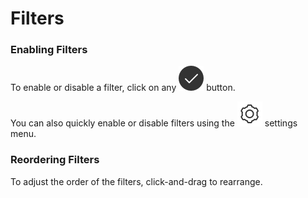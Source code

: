# Filters

### Enabling Filters

To enable or disable a filter, click on any ![](../../.gitbook/assets/active.png) button.

You can also quickly enable or disable filters using the ![](../../.gitbook/assets/settings.png) settings menu.

### Reordering Filters

To adjust the order of the filters, click-and-drag to rearrange.

